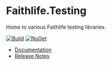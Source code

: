 # Faithlife.Testing

Home to various Faithlife testing libraries.

[![Build](https://github.com/Faithlife/FaithlifeTesting/workflows/Build/badge.svg)](https://github.com/Faithlife/FaithlifeTesting/actions?query=workflow%3ABuild) [![NuGet](https://img.shields.io/nuget/v/Faithlife.Testing.svg)](https://www.nuget.org/packages/Faithlife.Testing)

* [Documentation](https://faithlife.github.io/FaithlifeTesting/)
* [Release Notes](ReleaseNotes.md)
